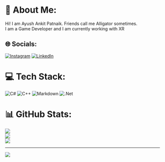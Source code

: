 # 💫 About Me:
Hi! I am Ayush Ankit Patnaik. Friends call me Alligator sometimes.<br>I am a Game Developer and I am currently working with XR


## 🌐 Socials:
[![Instagram](https://img.shields.io/badge/Instagram-%23E4405F.svg?logo=Instagram&logoColor=white)](https://instagram.com/arigeta_sama) [![LinkedIn](https://img.shields.io/badge/LinkedIn-%230077B5.svg?logo=linkedin&logoColor=white)](https://www.linkedin.com/in/ayush-a-patnaik-29191220b/) 

# 💻 Tech Stack:
![C#](https://img.shields.io/badge/c%23-%23239120.svg?style=for-the-badge&logo=csharp&logoColor=white) ![C++](https://img.shields.io/badge/c++-%2300599C.svg?style=for-the-badge&logo=c%2B%2B&logoColor=white) ![Markdown](https://img.shields.io/badge/markdown-%23000000.svg?style=for-the-badge&logo=markdown&logoColor=white) ![.Net](https://img.shields.io/badge/.NET-5C2D91?style=for-the-badge&logo=.net&logoColor=white)
# 📊 GitHub Stats:
![](https://github-readme-stats.vercel.app/api?username=Alligator-52&theme=merko&hide_border=false&include_all_commits=false&count_private=false)<br/>
![](https://github-readme-streak-stats.herokuapp.com/?user=Alligator-52&theme=merko&hide_border=false)<br/>
![](https://github-readme-stats.vercel.app/api/top-langs/?username=Alligator-52&theme=merko&hide_border=false&include_all_commits=false&count_private=false&layout=compact)

---
[![](https://visitcount.itsvg.in/api?id=Alligator-52&icon=0&color=0)](https://visitcount.itsvg.in)
